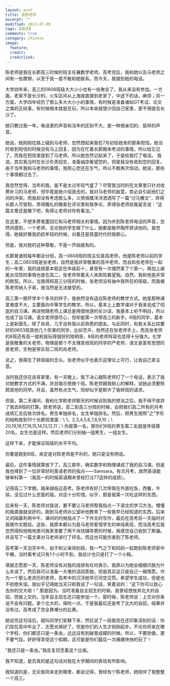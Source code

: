 ```yaml
---
layout: post
title: 谈陈老师
excerpt: ""
modified: 2013-07-09
tags: [自传]
comments: true
category: chinese
image:
  feature: 
  credit: 
  creditlink: 
---
```

陈老师是我在长郡高三时候的班主任兼数学老师。高考完后，我和她以及马老师之间有一些摩擦，以至于我一直不敢和她联系。而今天，我接到她的电话。

大学四年来，高三的0606班级大大小小也有一些聚会了，我从来没有参加。一方面，老家不是长沙的，火车区间从上海就直接到老家了，中途下的话，麻烦；另一方面，大学四年经历了那么多大大小小的事情，有时候是准备诸如GT考试、论文之类的正经事，有时候根本就是在玩，所以本来就很少回自己家里，更不用提去长沙了。

她只教过我一年。电话里的声音和当年的区别不大，是一种很亲切的、慈祥的声音。

她说，她刚刚在路上碰到马老师，忽然想起来我在7月初给她发的那条短信。她当时收到短信的时候没有马上回复，因为在忙着长郡期末考试的事情，所以给忘记了。而我在短信里提到了马老师，所以她忽然记起来了，于是给我打了电话。
我说，其实我当时在长沙负责招生，准备抽空看望您的，但是我没有收到您的回复。由于当年我和马老师的事情，我担心您还在生气，所以不敢再次惊动。她说，那些个事情都过去了。

我忽然觉得，当年的我，是不是太过年轻气盛了？尽管我当时的在文章里只针对收费补习的马老师，但毕竟是她介绍我去的。我对马老师的敌意，势必会引起他们之间的冲突。而我却没有考虑那么多，义愤填膺洋洋洒洒写了一篇“讨马檄文”，弄得长郡人尽皆知，弄得雅礼的晚辈在评论里和我争论，弄得张老师给我留言说：“这篇文章还是撤下吧，免得让老师对你有看法。”

在这里，不想多费笔墨回忆和马老师相关的事情。因为听到陈老师电话的声音，忽然间感到，一个老师，无论她的学生做了什么，她都是敞开胸怀原谅他的。我觉得，她就好像我奶奶年轻的时候，对着还是孩童时代的我聊心。

但是，我对她的这种尊敬，不是一开始就有的。

长郡普通班每年都会分班，高一0608班的班主任是高老师，他是陈老师以前的学生；高二0603班是张老师，自然是我非常敬重的高中老师，而且和张老师在一起的一年里，我的成绩基本稳定在年级前十，甚至有一次偶然拿了个第一。再加上阑尾炎住院的事情也是在高二，张老师带着夫人来医院看望我。自然，我和他是非常的默契。所以，当我得知高三分班的时候，张老师没有抽中我所在的班级，而我被陈老师纳入子弟，我当然是无法接受的。

高三第一期开学半个多月的样子，我依然没有适应陈老师的教学方式。她是那种课堂难度不大，主要面向中等学生的教学。所以，基本上上数学课对于我来说成了彻底的自习课。再说物理老师上课总是用很地道的长沙话，我基本上听不明白，所以也成了自习课。语文老师很尽心，但却是第一次带高三的新手。6班的同学，基本上是新面孔，除了垚哥，几乎没有我以前熟悉的朋友。与此同时，和我关系比较要好的0603班其他几个厉害的同学，比如艺卉，依然还在张老师手上，而且张老师的8班还有高一就和我玩得很好的晓明哥。8班的老师阵容也显得十分强大。化学是我敬重的关老师，物理是那个不太理其他班的同学的严老师，语文是富有思想的皮老师，生物是带实验二班的肖老师。

总之，我萌生了转班级的念头。张老师似乎也表示这理论上可行，让我自己拿主意。

当时我还住在垚哥家里。有一天晚上，我下决心跟陈老师打了一个电话，表示了我对她教学方式的不满，并且暗示想换个班。陈老师跟我耐心的解释，说她必须要照顾其他的同学。并且，虽然有点生气，但却似乎是默许了我转班的请求。

但是，第二天课间，我和化学欧老师聊天的时候谈到我的想法之后，我不得不放弃了我去8班的打算。欧老师说，高二到高三分班的时候，会把我们高二所有的月考成绩汇总后依次排名。男生单独排名，女生单独排名。然后，把男生按照“之”字形的结构放到10个长郡班里面：\\
1，2,3,4,5,6,7,8,9,10；\\
20,19,18,17,16,15,14,13,12,11；\\
你是第一名，那你们6班的男生第二名就是年级第20名。女生也是这样。然后老师们分别抽一组男生，一组女生。

这样下来，才能保证班级的水平平均。

你要是跑到8班，肯定是对陈老师是不利的，她只是没有明说。

最后，这件事情就算放下了。高三那年，确实数学和物理课成了我的自习课。但是我也得到了一位非常好的英语老师的指点——Samsara。有次月考，居然英语能够单科第一（我高一的时候英语期末曾经打过77这样的成绩）。
 
记得高二下学期，越来越临近高考。陈老师有好几次带我在外面吃饭，西餐，牛排。没见过什么世面的我，对这十分珍惜。似乎，那是我第一次吃这样的东西。
 
后来有一天，陈老师对我说，要不要让马老师帮我指点一下语文的学习方法。懵懂的我直接就说好的。跑到马老师办公室听他教育了一些我早已经知道的东西，后来又间隔着利用中午、课间的时候指点了一下作文的写作，最后在高考前一天临时对我猜作文题目。这些，我原本都以为是马老师爱惜学生的单纯表现，而当高考后我忽然得知他暗地里问我家里要了两千块钱辅导费的时候，我感觉自己收到了欺骗。并且写了一篇文章对马老师进行了抨击。而这也可能伤害到了陈老师。
 
高考第一天当天中午，由于和父亲闹别扭，我一气之下和妈妈一起跑到陈老师家中午睡，当时离考试只有1个小时不到，我估计也只是打了一个小盹。
 
填报志愿那一天，陈老师没有对我的成绩有任何表示。我原以为她会细细问我为什么失误了，然后我可以准备一大堆的话回答她。但是其实这只是自己一厢情愿。作为一个那么老资历的老师，高考中的沉浮她早已司空见惯。希望学生成功，但是也不拒绝失误。我似乎记得她当天只和我说了一句话，笑着说的："这下你可以放心去你的交大啦！"
那是因为，当时准备自主招生的时候，我曾经想放弃北大的自招，而报上交的。当年自主招生还只能参加一个。那时候，陈老师说：上交对你来说不会有问题。拿个北大的，保险一点。于是我最后还是考了北大的自招，结果并没有过。高考成了完全靠裸分的比赛。

她说完这句话后，就叫同学们安静下来，然后说了一段我现在还印象深刻的话：你们现在高中毕业了，志愿也填好了，但是你们的人生才刚刚起步。不论你将来在哪个学校，你们都还只是一条虫，远远没有到破茧成蝶的时候。所以，不要骄傲，更不要气馁。好好得享受这个假期，这可能是你们最后一次痛痛快快的玩了！

“我还只是一条虫。”我反复叨念着这个比喻。

我不知道，是否真的是这句话对我在大学期间的表现有所影响。

我知道的是，无论我将来走到哪里，都会记得，曾经有个陈老师，她陪伴了我整整一个高三。